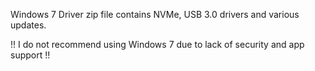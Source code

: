Windows 7 Driver zip file contains NVMe, USB 3.0 drivers and various updates.

!! I do not recommend using Windows 7 due to lack of security and app support !!
